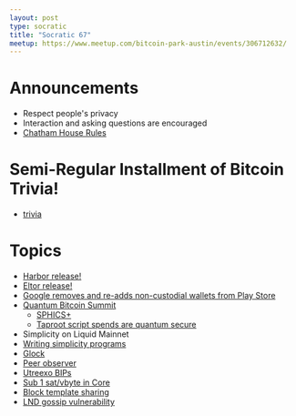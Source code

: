 ```yaml
---
layout: post
type: socratic
title: "Socratic 67"
meetup: https://www.meetup.com/bitcoin-park-austin/events/306712632/
---
```


# Announcements

- Respect people's privacy
- Interaction and asking questions are encouraged
- [Chatham House Rules](https://www.chathamhouse.org/about-us/chatham-house-rule)

# Semi-Regular Installment of Bitcoin Trivia!

- [trivia](todo)

# Topics

- [Harbor release!](https://harbor.cash)
- [Eltor release!](https://github.com/el-tor/eltord)
- [Google removes and re-adds non-custodial wallets from Play Store](https://x.com/NewsFromGoogle/status/1955741506440192463)
- [Quantum Bitcoin Summit](https://x.com/PresidioBitcoin/status/1950333816004104319)
  - [SPHICS+](https://insider.btcpp.dev/p/sphincs)
  - [Taproot script spends are quantum secure](https://groups.google.com/g/bitcoindev/c/ydE5u5C0xVc)
- Simplicity on Liquid Mainnet
- [Writing simplicity programs](https://delvingbitcoin.org/t/writing-simplicity-programs-with-simplicityhl/1900)
- [Glock](https://x.com/AlpenLabs/status/1957808842558885902)
- [Peer observer](https://x.com/0xB10C/status/1950216578194170276)
- [Utreexo BIPs](https://groups.google.com/g/bitcoindev/c/W1lxBraKG_E)
- [Sub 1 sat/vbyte in Core](https://github.com/bitcoin/bitcoin/pull/33106)
- [Block template sharing](https://delvingbitcoin.org/t/sharing-block-templates/1906)
- [LND gossip vulnerability](https://delvingbitcoin.org/t/disclosure-lnd-gossip-timestamp-filter-dos/1859)
